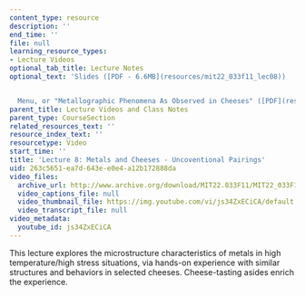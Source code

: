 ```yaml
---
content_type: resource
description: ''
end_time: ''
file: null
learning_resource_types:
- Lecture Videos
optional_tab_title: Lecture Notes
optional_text: 'Slides ([PDF - 6.6MB](resources/mit22_033f11_lec08))


  Menu, or "Metallographic Phenomena As Observed in Cheeses" ([PDF](resources/mit22_033f11_lec08_menu))'
parent_title: Lecture Videos and Class Notes
parent_type: CourseSection
related_resources_text: ''
resource_index_text: ''
resourcetype: Video
start_time: ''
title: 'Lecture 8: Metals and Cheeses - Uncoventional Pairings'
uid: 263c5651-ea7d-643e-e0e4-a12b172888da
video_files:
  archive_url: http://www.archive.org/download/MIT22.033F11/MIT22_033F11_lec08_300k.mp4
  video_captions_file: null
  video_thumbnail_file: https://img.youtube.com/vi/js34ZxECiCA/default.jpg
  video_transcript_file: null
video_metadata:
  youtube_id: js34ZxECiCA
---
```


This lecture explores the microstructure characteristics of metals in high temperature/high stress situations, via hands-on experience with similar structures and behaviors in selected cheeses. Cheese-tasting asides enrich the experience.
